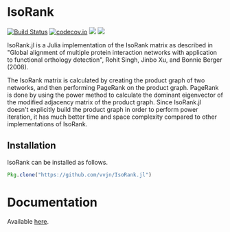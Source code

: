 # IsoRank

[![Build Status](https://travis-ci.org/vvjn/IsoRank.jl.svg?branch=master)](https://travis-ci.org/vvjn/IsoRank.jl) [![codecov.io](http://codecov.io/github/vvjn/IsoRank.jl/coverage.svg?branch=master)](http://codecov.io/github/vvjn/IsoRank.jl?branch=master) [![](https://img.shields.io/badge/docs-stable-blue.svg)](https://vvjn.github.io/IsoRank.jl/stable) [![](https://img.shields.io/badge/docs-latest-blue.svg)](https://vvjn.github.io/IsoRank.jl/latest)

IsoRank.jl is a Julia implementation of the IsoRank matrix as
described in "Global alignment of multiple protein interaction
networks with application to functional orthology detection", Rohit
Singh, Jinbo Xu, and Bonnie Berger (2008).

The IsoRank matrix is calculated by creating the product graph of two
networks, and then performing PageRank on the product graph. PageRank
is done by using the power method to calculate the dominant
eigenvector of the modified adjacency matrix of the product
graph. Since IsoRank.jl doesn't explicitly build the product graph in
order to perform power iteration, it has much better time and space
complexity compared to other implementations of IsoRank.

## Installation

IsoRank can be installed as follows.

```julia
Pkg.clone("https://github.com/vvjn/IsoRank.jl")
```

# Documentation

Available [here](https://vvjn.github.io/IsoRank.jl/latest).
